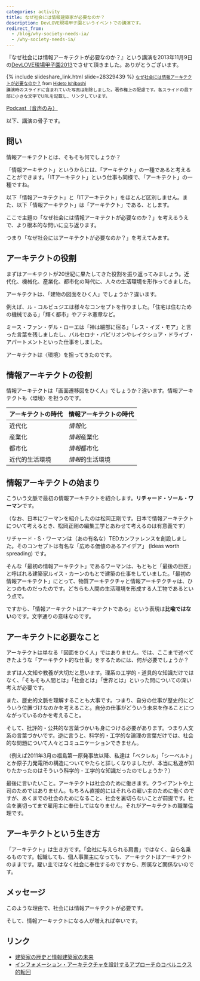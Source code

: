 ```yaml
---
categories: activity
title: なぜ社会には情報建築家が必要なのか？
description: DevLOVE現場甲子園というイベントでの講演です。
redirect_from:
  - /blog/why-society-needs-ia/
  - /why-society-needs-ia/
---
```


『なぜ社会には情報アーキテクトが必要なのか？』という講演を2013年11月9日の[DevLOVE現場甲子園2013](http://devlove.doorkeeper.jp/events/5464)でさせて頂きました。ありがとうございます。

{% include slideshare_link.html slide=28329439 %}
<small><a href="https://www.slideshare.net/HidetoIshibashi/ss-28329439" title="なぜ社会には情報アーキテクトが必要なのか？" target="_blank">なぜ社会には情報アーキテクトが必要なのか？</a> from <a href="http://www.slideshare.net/HidetoIshibashi" target="_blank">Hideto Ishibashi</a><br>
講演時のスライドに含まれていた写真は削除しました。著作権上の配慮です。各スライドの最下部に小さな文字でURLを記載し、リンクしています。</small>

[Podcast（音声のみ）](http://talk.ishibashihideto.net/post/67230091887/iap-21)

以下、講演の骨子です。

## 問い

情報アーキテクトとは、そもそも何でしょうか？

「情報アーキテクト」というからには、「アーキテクト」の一種であると考えることができます。「ITアーキテクト」という仕事も同様で、「アーキテクト」の一種ですね。

以下「情報アーキテクト」と「ITアーキテクト」をほとんど区別しません。また、以下「情報アーキテクト」は「アーキテクト」である、とします。

ここで主題の「なぜ社会には情報アーキテクトが必要なのか？」を考えるうえで、より根本的な問いに立ち返ります。

つまり「なぜ社会にはアーキテクトが必要なのか？」を考えてみます。

## アーキテクトの役割

まずはアーキテクトが20世紀に果たしてきた役割を振り返ってみましょう。近代化、機械化、産業化、都市化の時代に、人々の生活環境を形作ってきました。

アーキテクトは、「建物の図面をひく人」でしょうか？違います。

例えば、ル・コルビュジエは様々なコンセプトを作りました。「住宅は住むための機械である」「輝く都市」やアテネ憲章など。

ミース・ファン・デル・ローエは「神は細部に宿る」「レス・イズ・モア」と言った言葉を残しましたし、バルセロナ・パビリオンやレイクショア・ドライブ・アパートメントといった仕事をしました。

アーキテクトは〈環境〉を担ってきたのです。

## 情報アーキテクトの役割

情報アーキテクトは「画面遷移図をひく人」でしょうか？違います。情報アーキテクトも〈環境〉を担うのです。

| アーキテクトの時代 | 情報アーキテクトの時代 |
|------------------------------|-------------------------------------|
| 近代化 | *情報*化 |
| 産業化 | *情報*産業化 |
| 都市化 | *情報*都市化 |
| 近代的生活環境 | *情報*的生活環境 |

## 情報アーキテクトの始まり

こういう文脈で最初の情報アーキテクトを紹介します。**リチャード・ソール・ワーマン**です。

（なお、日本にワーマンを紹介したのは松岡正剛です。日本で情報アーキテクトについて考えるとき、松岡正剛の編集工学とあわせて考えるのは有意義です）

リチャード・S・ワーマンは（あの有名な）TEDカンファレンスを創設しました。そのコンセプトは有名な「広める価値のあるアイデア」 (Ideas worth spreading) です。

そんな「最初の情報アーキテクト」であるワーマンは、もともと「最後の巨匠」と呼ばれる建築家ルイス・カーンのもとで建築の仕事をしていました。「最初の情報アーキテクト」にとって、物質アーキテクチャと情報アーキテクチャは、ひとつのものだったのです。どちらも人間の生活環境を形成する人工物であるという点で。

ですから、「情報アーキテクトはアーキテクトである」という表現は**比喩ではない**のです。文字通りの意味なのです。

## アーキテクトに必要なこと

アーキテクトは単なる「図面をひく人」ではありません。では、ここまで述べてきたような「アーキテクト的な仕事」をするためには、何が必要でしょうか？

まずは人文知や教養が大切だと思います。理系の工学的・道具的な知識だけではなく、「そもそも人間とは」「社会とは」「世界とは」といった問についての深い考えが必要です。

また、歴史的文脈を理解することも大事です。つまり、自分の仕事が歴史的にどういう位置づけなのかを考えること。自分の仕事がどういう未来を作ることにつながっているのかを考えること。

そして、批評的・公共的な言葉づかいも身につける必要があります。つまり人文系の言葉づかいです。逆に言うと、科学的・工学的な論理の言葉だけでは、社会的な問題について人々とコミュニケーションできません。

（例えば2011年3月の福島第一原発事故以降、私達は「ベクレル」「シーベルト」とか原子力発電所の構造についてやたらと詳しくなりましたが、本当に私達が知りたかったのはそういう科学的・工学的な知識だったのでしょうか？）

最後に言いたいこと。アーキテクトは社会のために働きます。クライアントや上司のためではありません。もちろん直接的にはそれらの雇い主のために働くのですが、あくまでの社会のためになること、社会を裏切らないことが前提です。社会を裏切ってまで雇用主に奉仕してはなりません。それがアーキテクトの職業倫理です。

## アーキテクトという生き方

「アーキテクト」は生き方です。「会社に与えられる肩書」ではなく、自ら名乗るものです。転職しても、個人事業主になっても、アーキテクトはアーキテクトのままです。雇い主ではなく社会に奉仕するのですから、所属など関係ないのです。

## メッセージ

このような理由で、社会には情報アーキテクトが必要です。

そして、情報アーキテクトになる人が増えれば幸いです。

## リンク

- [建築家の歴史と情報建築家の未来](/blog/2014/04/25/future-of-information-architect.html)
- [インフォメーション・アーキテクチャを設計するアプローチのコペルニクス的転回](/blog/2014/04/25/copernican-turn-on-information-architecture.html)
